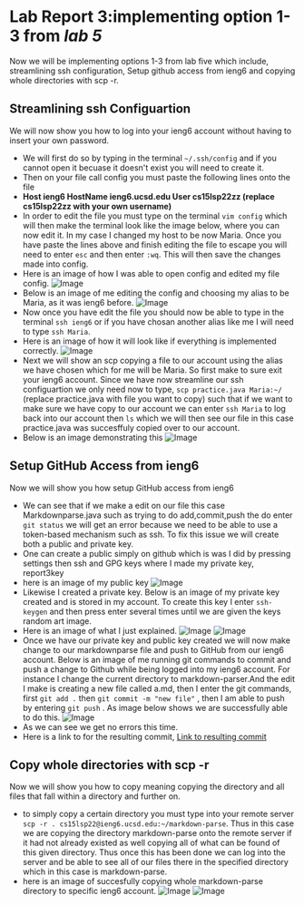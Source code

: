 # Lab Report 3:implementing option 1-3 from *lab 5*
Now we will be implementing options 1-3 from lab five which include, streamlining ssh configuration, Setup github access from ieng6 and copying whole directories with scp -r.

## Streamlining ssh Configuartion
We will now show you how to log into your 
ieng6 account without having to insert 
your own password.
* We will first do so by typing in the terminal
`~/.ssh/config` and if you cannot open it becuase it doesn't exist you
will need to create it.
* Then on your file call config you must paste
the following lines onto the file
* **Host ieng6 
    HostName ieng6.ucsd.edu
    User cs15lsp22zz (replace cs15lsp22zz with your own username)**
* In order to edit the file you must type on the terminal `vim config` which will then make the terminal look like the image below, where you can now edit it. In my case I changed my host to be now Maria. Once you have paste the lines above and finish editing the file to escape you will need to enter `esc` and then enter `:wq`. This will then save the changes made into config. 
* Here is an image of how I was able to open config and edited my file config.
![Image](labreport3image1.png)
* Below is an image of me editing the config and choosing my alias to be Maria, as it was ieng6 before.
![Image](Labreport3image2.png)
* Now once you have edit the file you should now be able to
type in the terminal `ssh ieng6` or if you have chosan another alias like me I will need to type `ssh Maria`.
* Here is an image of how it will look like if everything is
implemented correctly. 
![Image](labreport3image3.png)
* Next we will show an scp copying a file to our account using the alias we have chosen which for me will be Maria. So first make to sure exit your ieng6 account. Since we have now streamline our ssh configuartion we only need now to type,
`scp practice.java Maria:~/` (replace practice.java with file you want to copy) such that if we want to make sure we have copy to our account we can enter `ssh Maria` to log back into our account then `ls` which we will then see our file in this
case practice.java was succesffuly copied over to our account.
* Below is an image demonstrating this
![Image](Labreport3image4.png)


## Setup GitHub Access from ieng6
Now we will show you how setup GitHub access
from ieng6
* We can see that if we make a edit on our file this case Markdownparse.java such as trying to 
do add,commit,push the do enter `git status` we will get an error because we need to be able to use a token-based mechanism such as ssh. To fix this issue we will create both a public and private key. 
* One can create a public simply on github which is was I did by pressing settings then ssh and GPG keys where I made my private key, report3key
* here is an image of my public key
![Image](keysss.png)
* Likewise I created a private key. Below is an image of my private key created and is stored in my account. To create this key I enter `ssh-keygen` and then press enter several times until we are given the keys random art image. 
* Here is an image of what I just explained.
![Image](progress.png)
![Image](actualprivateKey.png)
* Once we have our private key and public key created we will now make change to our markdownparse file and push to GitHub from our ieng6 account. Below is an image of me running git commands to commit and push a change to Github while being logged into my ieng6 account. For instance I change the current directory to markdown-parser.And the edit I make is creating a new file called a.md, then I enter the git commands, first `git add .` then `git commit -m "new file"` , then I am able to push by entering `git push` . As image below shows we are successfully able to do this. 
![Image](labreport3part2.png)
* As we can see we get no errors this time.
* Here is a link to for the resulting commit,
[Link to resulting commit](https://github.com/mtonsing/markdown-parser/commit/291862536fd07157aa4782a13a47b3b42fd0c661)
## Copy whole directories with scp -r
Now we will show you how to copy meaning copying the directory and all files that fall within a directory and further on. 
* to simply copy a certain directory you must type into your
remote server `scp -r . cs15lsp22@ieng6.ucsd.edu:~/markdown-parse`. Thus in this case we are copying the
directory markdown-parse onto the remote server if it
had not already existed as well copying all of what can 
be found of this given directory. Thus once this has been 
done we can log into the server and be able to see all of our files there in the specified directory which in this case is 
markdown-parse. 
* here is an image of succesfully copying whole markdown-parse directory to specific ieng6 account.
![Image](image17.png)
![Image](image20.png)



